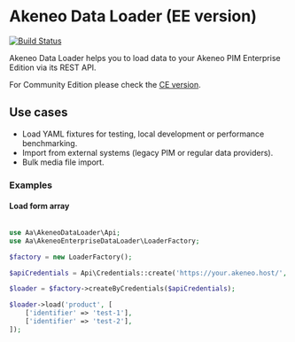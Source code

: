 # Akeneo Data Loader (EE version)

[![Build Status](https://travis-ci.org/a-ast/akeneo-data-loader-ee.svg?branch=master)](https://travis-ci.org/a-ast/akeneo-data-loader)

Akeneo Data Loader helps you to load data to your Akeneo PIM Enterprise Edition via its REST API. 

For Community Edition please check the [CE version](https://github.com/a-ast/akeneo-data-loader).

## Use cases

* Load YAML fixtures for testing, local development or performance benchmarking.
* Import from external systems (legacy PIM or regular data providers). 
* Bulk media file import.

### Examples

#### Load form array

```php

use Aa\AkeneoDataLoader\Api;
use Aa\AkeneoEnterpriseDataLoader\LoaderFactory;

$factory = new LoaderFactory();

$apiCredentials = Api\Credentials::create('https://your.akeneo.host/', 'clientId', 'secret', 'username', 'password');

$loader = $factory->createByCredentials($apiCredentials);

$loader->load('product', [
    ['identifier' => 'test-1'],
    ['identifier' => 'test-2'],
]);
```
